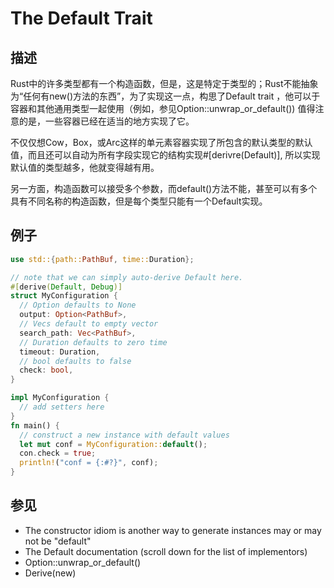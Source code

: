# The Default Trait

## 描述

Rust中的许多类型都有一个构造函数，但是，这是特定于类型的；Rust不能抽象为“任何有new()方法的东西”，为了实现这一点，构思了Default trait ，他可以于容器和其他通用类型一起使用（例如，参见Option::unwrap_or_default()) 值得注意的是，一些容器已经在适当的地方实现了它。

不仅仅想Cow，Box，或Arc这样的单元素容器实现了所包含的默认类型的默认值，而且还可以自动为所有字段实现它的结构实现#[derivre(Default)], 所以实现默认值的类型越多，他就变得越有用。

另一方面，构造函数可以接受多个参数，而default()方法不能，甚至可以有多个具有不同名称的构造函数，但是每个类型只能有一个Default实现。

## 例子

```rust
use std::{path::PathBuf, time::Duration};

// note that we can simply auto-derive Default here.
#[derive(Default, Debug)]
struct MyConfiguration {
  // Option defaults to None 
  output: Option<PathBuf>,
  // Vecs default to empty vector
  search_path: Vec<PathBuf>,
  // Duration defaults to zero time
  timeout: Duration,
  // bool defaults to false
  check: bool,
}

impl MyConfiguration {
  // add setters here
}
fn main() {
  // construct a new instance with default values
  let mut conf = MyConfiguration::default();
  con.check = true;
  println!("conf = {:#?}", conf);
}
```

## 参见

- The constructor idiom is another way to generate instances may or may not be "default"
- The Default documentation (scroll down for the list of implementors)
- Option::unwrap_or_default()
- Derive(new)

